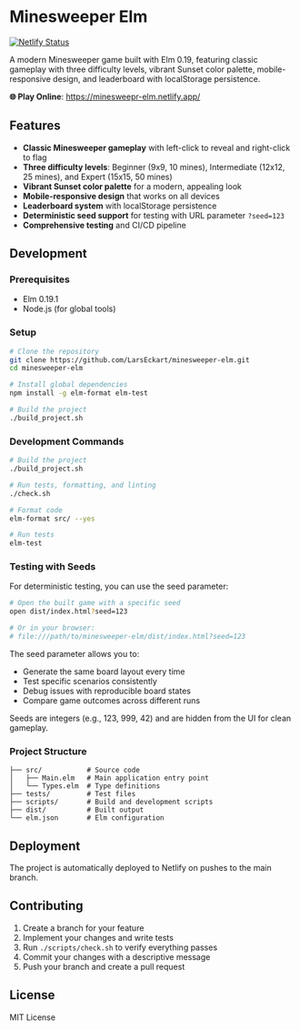 # Minesweeper Elm

[![Netlify Status](https://api.netlify.com/api/v1/badges/3f9f16d5-6d65-4355-9907-655b7b375710/deploy-status)](https://app.netlify.com/projects/minesweepr-elm/deploys)

A modern Minesweeper game built with Elm 0.19, featuring classic gameplay with three difficulty levels, vibrant Sunset color palette, mobile-responsive design, and leaderboard with localStorage persistence.

**🌐 Play Online**: https://minesweepr-elm.netlify.app/

## Features

- **Classic Minesweeper gameplay** with left-click to reveal and right-click to flag
- **Three difficulty levels**: Beginner (9x9, 10 mines), Intermediate (12x12, 25 mines), and Expert (15x15, 50 mines)
- **Vibrant Sunset color palette** for a modern, appealing look
- **Mobile-responsive design** that works on all devices
- **Leaderboard system** with localStorage persistence
- **Deterministic seed support** for testing with URL parameter `?seed=123`
- **Comprehensive testing** and CI/CD pipeline

## Development

### Prerequisites

- Elm 0.19.1
- Node.js (for global tools)

### Setup

```bash
# Clone the repository
git clone https://github.com/LarsEckart/minesweeper-elm.git
cd minesweeper-elm

# Install global dependencies
npm install -g elm-format elm-test

# Build the project
./build_project.sh
```

### Development Commands

```bash
# Build the project
./build_project.sh

# Run tests, formatting, and linting
./check.sh

# Format code
elm-format src/ --yes

# Run tests
elm-test
```

### Testing with Seeds

For deterministic testing, you can use the seed parameter:

```bash
# Open the built game with a specific seed
open dist/index.html?seed=123

# Or in your browser:
# file:///path/to/minesweeper-elm/dist/index.html?seed=123
```

The seed parameter allows you to:
- Generate the same board layout every time
- Test specific scenarios consistently
- Debug issues with reproducible board states
- Compare game outcomes across different runs

Seeds are integers (e.g., 123, 999, 42) and are hidden from the UI for clean gameplay.

### Project Structure

```
├── src/           # Source code
│   ├── Main.elm   # Main application entry point
│   └── Types.elm  # Type definitions
├── tests/         # Test files
├── scripts/       # Build and development scripts
├── dist/          # Built output
└── elm.json       # Elm configuration
```

## Deployment

The project is automatically deployed to Netlify on pushes to the main branch.

## Contributing

1. Create a branch for your feature
2. Implement your changes and write tests
3. Run `./scripts/check.sh` to verify everything passes
4. Commit your changes with a descriptive message
5. Push your branch and create a pull request

## License

MIT License
